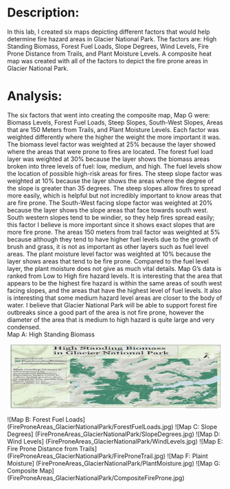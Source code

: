 # Description:
In this lab, I created six maps depicting different factors that would help determine fire hazard areas in Glacier National Park. The factors are: High Standing Biomass, Forest Fuel Loads, Slope Degrees, Wind Levels, Fire Prone Distance from Trails, and Plant Moisture Levels. A composite heat map was created with all of the factors to depict the fire prone areas in Glacier National Park.
# Analysis:
The six factors that went into creating the composite map, Map G were: Biomass Levels, Forest Fuel Loads, Steep Slopes, South-West Slopes, Areas that are 150 Meters from Trails, and Plant Moisture Levels. Each factor was weighted differently where the higher the weight the more important it was. The biomass level factor was weighted at 25% because the layer showed where the areas that were prone to fires are located. The forest fuel load layer was weighted at 30% because the layer shows the biomass areas broken into three levels of fuel: low, medium, and high. The fuel levels show the location of possible high-risk areas for fires. The steep slope factor was weighted at 10% because the layer shows the areas where the degree of the slope is greater than 35 degrees. The steep slopes allow fires to spread more easily, which is helpful but not incredibly important to know areas that are fire prone. The South-West facing slope factor was weighted at 20% because the layer shows the slope areas that face towards south west. South western slopes tend to be windier, so they help fires spread easily; this factor I believe is more important since it shows exact slopes that are more fire prone. The areas 150 meters from trail factor was weighted at 5% because although they tend to have higher fuel levels due to the growth of brush and grass, it is not as important as other layers such as fuel level areas. The plant moisture level factor was weighted at 10% because the layer shows areas that tend to be fire prone. Compared to the fuel level layer, the plant moisture does not give as much vital details. Map G’s data is ranked from Low to High fire hazard levels. It is interesting that the area that appears to be the highest fire hazard is within the same areas of south west facing slopes, and the areas that have the highest level of fuel levels. It also is interesting that some medium hazard level areas are closer to the body of water. I believe that Glacier National Park will be able to support forest fire outbreaks since a good part of the area is not fire prone, however the diameter of the area that is medium to high hazard is quite large and very condensed.  
Map A: High Standing Biomass
<p align = "center">
<img width = "500" height = "150" src ="https://github.com/fernandezgk/GISPortfolio/blob/main/FireProneAreas_GlacierNationalPark/HighStandingBiomass.jpg">
 </p>
![Map B: Forest Fuel Loads]
(FireProneAreas_GlacierNationalPark/ForestFuelLoads.jpg)
![Map C: Slope Degrees]
(FireProneAreas_GlacierNationalPark/SlopeDegrees.jpg)
![Map D: Wind Levels]
(FireProneAreas_GlacierNationalPark/WindLevels.jpg)
![Map E: Fire Prone Distance from Trails]
(FireProneAreas_GlacierNationalPark/FireProneTrail.jpg)
![Map F: Plaint Moisture]
(FireProneAreas_GlacierNationalPark/PlantMoisture.jpg)
![Map G: Composite Map]
(FireProneAreas_GlacierNationalPark/CompositeFireProne.jpg)
